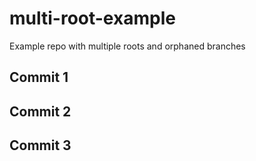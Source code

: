 multi-root-example
==================

Example repo with multiple roots and orphaned branches

## Commit 1

## Commit 2

## Commit 3
